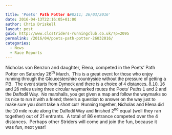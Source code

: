 ```yaml
---

title: 'Poets' Path Potter &#8211; 26/03/2016'
date: 2016-04-13T22:16:05+01:00
author: Chris Driskell
layout: post
guid: http://www.clcstriders-runningclub.co.uk/?p=2095
permalink: /2016/04/poets-path-potter-26032016/
categories:
  - News
  - Race Reports
---
```

<span class="">Nicholas von Benzon and daughter, Elena, competed in the Poets’ Path Potter on Saturday 26</span><sup class="">th</sup><span style="font-family: Calibri, sans-serif"><span class=""> March.  This is a great event for those who enjoy running through the Gloucestershire countryside without the pressure of getting a PB.  The event starts from Dymock and there is a choice of 4 distances, 8,10, 16 and 26 miles using three circular waymarked routes the Poets’ Paths 1 and 2 and the Daffodil Way.  No marshalls, you get given a map and follow the waymarks so its nice to run it with a friend; there’s a question to answer on the way just to make sure you don’t take a short cut!  Running together, Nicholas and Elena did the 10 mile route along the Daffodil Way and finished 2</span></span><sup class="">nd</sup><span class=""> equal (well they ran together) out of 21 entrants.  A total of 86 entrance competed over the 4 distances.  Perhaps other Striders will come and join the fun, because it was fun, next year!  </span>